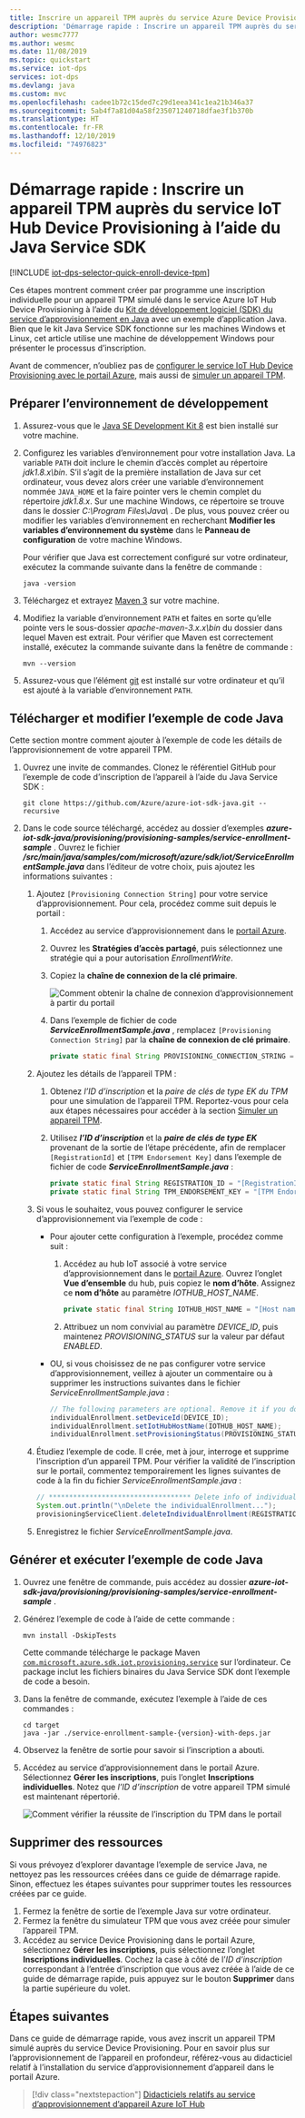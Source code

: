 ```yaml
---
title: Inscrire un appareil TPM auprès du service Azure Device Provisioning avec Java
description: 'Démarrage rapide : Inscrire un appareil TPM auprès du service Azure IoT Hub Device Provisioning (DPS) à l’aide du SDK du service Java. Ce démarrage rapide utilise des inscriptions individuelles.'
author: wesmc7777
ms.author: wesmc
ms.date: 11/08/2019
ms.topic: quickstart
ms.service: iot-dps
services: iot-dps
ms.devlang: java
ms.custom: mvc
ms.openlocfilehash: cadee1b72c15ded7c29d1eea341c1ea21b346a37
ms.sourcegitcommit: 5ab4f7a81d04a58f235071240718dfae3f1b370b
ms.translationtype: HT
ms.contentlocale: fr-FR
ms.lasthandoff: 12/10/2019
ms.locfileid: "74976823"
---
```

# <a name="quickstart-enroll-tpm-device-to-iot-hub-device-provisioning-service-using-java-service-sdk"></a>Démarrage rapide : Inscrire un appareil TPM auprès du service IoT Hub Device Provisioning à l’aide du Java Service SDK

[!INCLUDE [iot-dps-selector-quick-enroll-device-tpm](../../includes/iot-dps-selector-quick-enroll-device-tpm.md)]


Ces étapes montrent comment créer par programme une inscription individuelle pour un appareil TPM simulé dans le service Azure IoT Hub Device Provisioning à l’aide du [Kit de développement logiciel (SDK) du service d’approvisionnement en Java](https://azure.github.io/azure-iot-sdk-java/service/) avec un exemple d’application Java. Bien que le kit Java Service SDK fonctionne sur les machines Windows et Linux, cet article utilise une machine de développement Windows pour présenter le processus d’inscription.

Avant de commencer, n’oubliez pas de [configurer le service IoT Hub Device Provisioning avec le portail Azure](./quick-setup-auto-provision.md), mais aussi de [simuler un appareil TPM](quick-create-simulated-device.md#simulatetpm).

<a id="setupdevbox"></a>

## <a name="prepare-the-development-environment"></a>Préparer l’environnement de développement 

1. Assurez-vous que le [Java SE Development Kit 8](https://aka.ms/azure-jdks) est bien installé sur votre machine. 

2. Configurez les variables d’environnement pour votre installation Java. La variable `PATH` doit inclure le chemin d’accès complet au répertoire *jdk1.8.x\bin*. S’il s’agit de la première installation de Java sur cet ordinateur, vous devez alors créer une variable d’environnement nommée `JAVA_HOME` et la faire pointer vers le chemin complet du répertoire *jdk1.8.x*. Sur une machine Windows, ce répertoire se trouve dans le dossier *C:\\Program Files\\Java\\* . De plus, vous pouvez créer ou modifier les variables d’environnement en recherchant **Modifier les variables d’environnement du système** dans le **Panneau de configuration** de votre machine Windows. 

   Pour vérifier que Java est correctement configuré sur votre ordinateur, exécutez la commande suivante dans la fenêtre de commande :

    ```cmd\sh
    java -version
    ```

3. Téléchargez et extrayez [Maven 3](https://maven.apache.org/download.cgi) sur votre machine. 

4. Modifiez la variable d’environnement `PATH` et faites en sorte qu’elle pointe vers le sous-dossier *apache-maven-3.x.x\\bin* du dossier dans lequel Maven est extrait. Pour vérifier que Maven est correctement installé, exécutez la commande suivante dans la fenêtre de commande :

    ```cmd\sh
    mvn --version
    ```

5. Assurez-vous que l’élément [git](https://git-scm.com/download/) est installé sur votre ordinateur et qu’il est ajouté à la variable d’environnement `PATH`. 


<a id="javasample"></a>

## <a name="download-and-modify-the-java-sample-code"></a>Télécharger et modifier l’exemple de code Java

Cette section montre comment ajouter à l’exemple de code les détails de l’approvisionnement de votre appareil TPM. 

1. Ouvrez une invite de commandes. Clonez le référentiel GitHub pour l’exemple de code d’inscription de l’appareil à l’aide du Java Service SDK :
    
    ```cmd\sh
    git clone https://github.com/Azure/azure-iot-sdk-java.git --recursive
    ```

2. Dans le code source téléchargé, accédez au dossier d’exemples **_azure-iot-sdk-java/provisioning/provisioning-samples/service-enrollment-sample_** . Ouvrez le fichier  **_/src/main/java/samples/com/microsoft/azure/sdk/iot/ServiceEnrollmentSample.java_** dans l’éditeur de votre choix, puis ajoutez les informations suivantes :

   1. Ajoutez `[Provisioning Connection String]` pour votre service d’approvisionnement. Pour cela, procédez comme suit depuis le portail :
       1. Accédez au service d’approvisionnement dans le [portail Azure](https://portal.azure.com). 
       2. Ouvrez les **Stratégies d’accès partagé**, puis sélectionnez une stratégie qui a pour autorisation *EnrollmentWrite*.
       3. Copiez la **chaîne de connexion de la clé primaire**. 

           ![Comment obtenir la chaîne de connexion d’approvisionnement à partir du portail](./media/quick-enroll-device-tpm-java/provisioning-string.png)  

       4. Dans l’exemple de fichier de code **_ServiceEnrollmentSample.java_** , remplacez `[Provisioning Connection String]` par la **chaîne de connexion de clé primaire**.
    
           ```Java
           private static final String PROVISIONING_CONNECTION_STRING = "[Provisioning Connection String]";
           ```

   2. Ajoutez les détails de l’appareil TPM :
       1. Obtenez *l’ID d’inscription* et la *paire de clés de type EK du TPM* pour une simulation de l’appareil TPM. Reportez-vous pour cela aux étapes nécessaires pour accéder à la section [Simuler un appareil TPM](quick-create-simulated-device.md#simulatetpm).
       2. Utilisez  **_l’ID d’inscription_** et la **_paire de clés de type EK_** provenant de la sortie de l’étape précédente, afin de remplacer `[RegistrationId]` et `[TPM Endorsement Key]` dans l’exemple de fichier de code **_ServiceEnrollmentSample.java_** :
        
           ```Java
           private static final String REGISTRATION_ID = "[RegistrationId]";
           private static final String TPM_ENDORSEMENT_KEY = "[TPM Endorsement Key]";
           ```

   3. Si vous le souhaitez, vous pouvez configurer le service d’approvisionnement via l’exemple de code :
      - Pour ajouter cette configuration à l’exemple, procédez comme suit :
        1. Accédez au hub IoT associé à votre service d’approvisionnement dans le [portail Azure](https://portal.azure.com). Ouvrez l’onglet **Vue d’ensemble** du hub, puis copiez le **nom d’hôte**. Assignez ce **nom d’hôte** au paramètre *IOTHUB_HOST_NAME*.
            ```Java
            private static final String IOTHUB_HOST_NAME = "[Host name].azure-devices.net";
            ```
        2. Attribuez un nom convivial au paramètre *DEVICE_ID*, puis maintenez *PROVISIONING_STATUS* sur la valeur par défaut *ENABLED*. 
    
      - OU, si vous choisissez de ne pas configurer votre service d’approvisionnement, veillez à ajouter un commentaire ou à supprimer les instructions suivantes dans le fichier _ServiceEnrollmentSample.java_ :
          ```Java
          // The following parameters are optional. Remove it if you don't need.
          individualEnrollment.setDeviceId(DEVICE_ID);
          individualEnrollment.setIotHubHostName(IOTHUB_HOST_NAME);
          individualEnrollment.setProvisioningStatus(PROVISIONING_STATUS);
          ```

   4. Étudiez l’exemple de code. Il crée, met à jour, interroge et supprime l’inscription d’un appareil TPM. Pour vérifier la validité de l’inscription sur le portail, commentez temporairement les lignes suivantes de code à la fin du fichier _ServiceEnrollmentSample.java_ :
    
       ```Java
       // *********************************** Delete info of individualEnrollment ************************************
       System.out.println("\nDelete the individualEnrollment...");
       provisioningServiceClient.deleteIndividualEnrollment(REGISTRATION_ID);
       ```

   5. Enregistrez le fichier _ServiceEnrollmentSample.java_.

<a id="runjavasample"></a>

## <a name="build-and-run-the-java-sample-code"></a>Générer et exécuter l’exemple de code Java

1. Ouvrez une fenêtre de commande, puis accédez au dossier **_azure-iot-sdk-java/provisioning/provisioning-samples/service-enrollment-sample_** .

2. Générez l’exemple de code à l’aide de cette commande :

    ```cmd\sh
    mvn install -DskipTests
    ```

   Cette commande télécharge le package Maven [`com.microsoft.azure.sdk.iot.provisioning.service`](https://www.mvnrepository.com/artifact/com.microsoft.azure.sdk.iot.provisioning/provisioning-service-client) sur l’ordinateur. Ce package inclut les fichiers binaires du Java Service SDK dont l’exemple de code a besoin. 

3. Dans la fenêtre de commande, exécutez l’exemple à l’aide de ces commandes :

    ```cmd\sh
    cd target
    java -jar ./service-enrollment-sample-{version}-with-deps.jar
    ```

4. Observez la fenêtre de sortie pour savoir si l’inscription a abouti. 

5. Accédez au service d’approvisionnement dans le portail Azure. Sélectionnez **Gérer les inscriptions**, puis l’onglet **Inscriptions individuelles**. Notez que *l’ID d’inscription* de votre appareil TPM simulé est maintenant répertorié. 

    ![Comment vérifier la réussite de l’inscription du TPM dans le portail](./media/quick-enroll-device-tpm-java/verify-tpm-enrollment.png)  

## <a name="clean-up-resources"></a>Supprimer des ressources
Si vous prévoyez d’explorer davantage l’exemple de service Java, ne nettoyez pas les ressources créées dans ce guide de démarrage rapide. Sinon, effectuez les étapes suivantes pour supprimer toutes les ressources créées par ce guide.

1. Fermez la fenêtre de sortie de l’exemple Java sur votre ordinateur.
1. Fermez la fenêtre du simulateur TPM que vous avez créée pour simuler l’appareil TPM.
1. Accédez au service Device Provisioning dans le portail Azure, sélectionnez **Gérer les inscriptions**, puis sélectionnez l’onglet **Inscriptions individuelles**. Cochez la case à côté de l’*ID d’inscription* correspondant à l’entrée d’inscription que vous avez créée à l’aide de ce guide de démarrage rapide, puis appuyez sur le bouton **Supprimer** dans la partie supérieure du volet.

## <a name="next-steps"></a>Étapes suivantes
Dans ce guide de démarrage rapide, vous avez inscrit un appareil TPM simulé auprès du service Device Provisioning. Pour en savoir plus sur l’approvisionnement de l’appareil en profondeur, référez-vous au didacticiel relatif à l’installation du service d’approvisionnement d’appareil dans le portail Azure. 

> [!div class="nextstepaction"]
> [Didacticiels relatifs au service d’approvisionnement d’appareil Azure IoT Hub](./tutorial-set-up-cloud.md)
